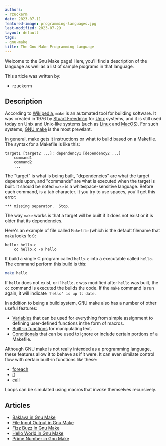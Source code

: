 ```yaml
---
authors:
- rzuckerm
date: 2023-07-11
featured-image: programming-languages.jpg
last-modified: 2023-07-29
layout: default
tags:
- gnu-make
title: The Gnu Make Programming Language
---
```


Welcome to the Gnu Make page! Here, you'll find a description of the language as well as a list of sample programs in that language.

This article was written by:

- rzuckerm

## Description

According to [Wikipedia][1], `make` is an automated tool for building software.
It was created in 1976 by [Stuart Freedman][2] for [Unix][3] systems, and it is
still used today on Unix and Unix-like systems (such as [Linux][4] and
[MacOS][5]). For such systems, [GNU make][6] is the most prevelant.

In general, make gets it instructions on what to build based on a Makefile.
The syntax for a Makefile is like this:

```make
target1 [target2 ...]: dependency1 [dependency2 ...]
    command1
    command2
    ...
```

The "target" is what is being built, "dependencies" are what the target
depends upon, and "commands" are what is executed when the target is built.
It should be noted `make` is a whitespace-sensitive language. Before each
command, is a tab character. It you try to use spaces, you'll get this error:

```
*** missing separator.  Stop.
```

The way `make` works is that a target will be built if it does not exist
or it is older that its dependencies.

Here's an example of file called `Makefile` (which is the default filename
that `make` looks for):

```make
hello: hello.c
    cc hello.c -o hello
```

It build a single C program called `hello.c` into a executable called `hello`.
The command perform this build is this:

```bash
make hello
```

If `hello` does not exist, or if `hello.c` was modified after `hello` was
built, the `cc` command is executed the builds the code. If the `make` command
is run again, it will indicate `'hello' is up to date`.

In addition to being a build system, GNU make also has a number of other
useful features:

* [Variables][7] that can be used for everything from simple assignment
  to defining user-defined functions in the form of macros.
* [Built-in functions][8] for manipulating text.
* [Conditionals][9] that can be used to ignore or include certain portions
  of a Makefile.

Although GNU make is not really intended as a programming language, these
features allow it to behave as if it were. It can even similate control
flow with certain built-in functions like these:

* [foreach][10]
* [if][11]
* [call][12]

Loops can be simulated using macros that invoke themselves recursively.

[1]: https://en.wikipedia.org/wiki/Make_(software)
[2]: https://en.wikipedia.org/wiki/Stuart_Feldman
[3]: https://en.wikipedia.org/wiki/Unix
[4]: https://en.wikipedia.org/wiki/Linux
[5]: https://en.wikipedia.org/wiki/MacOS
[6]: https://www.gnu.org/software/make/
[7]: https://www.gnu.org/software/make/manual/html_node/Using-Variables.html
[8]: https://www.gnu.org/software/make/manual/html_node/Functions.html
[9]: https://www.gnu.org/software/make/manual/html_node/Conditionals.html
[10]: https://www.gnu.org/software/make/manual/html_node/Foreach-Function.html
[11]: https://www.gnu.org/software/make/manual/html_node/Conditional-Functions.html#index-if-1
[12]: https://www.gnu.org/software/make/manual/html_node/Call-Function.html


## Articles

- [Baklava in Gnu Make](https://sampleprograms.io/projects/baklava/gnu-make)
- [File Input Output in Gnu Make](https://sampleprograms.io/projects/file-input-output/gnu-make)
- [Fizz Buzz in Gnu Make](https://sampleprograms.io/projects/fizz-buzz/gnu-make)
- [Hello World in Gnu Make](https://sampleprograms.io/projects/hello-world/gnu-make)
- [Prime Number in Gnu Make](https://sampleprograms.io/projects/prime-number/gnu-make)